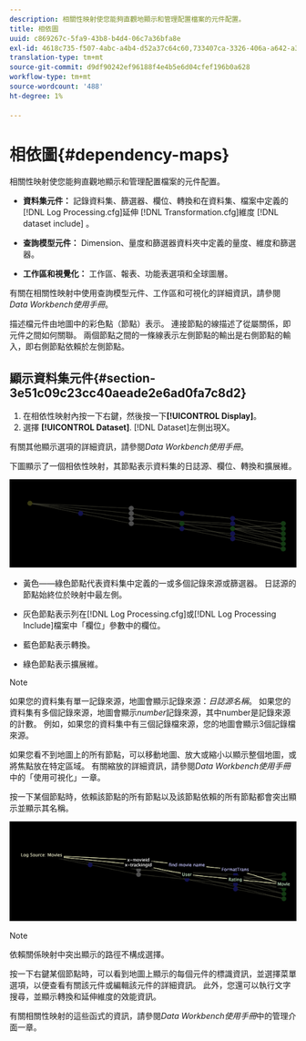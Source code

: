 ```yaml
---
description: 相關性映射使您能夠直觀地顯示和管理配置檔案的元件配置。
title: 相依圖
uuid: c869267c-5fa9-43b8-b4d4-06c7a36bfa8e
exl-id: 4618c735-f507-4abc-a4b4-d52a37c64c60,733407ca-3326-406a-a642-a3ea3d3f6b8b
translation-type: tm+mt
source-git-commit: d9df90242ef96188f4e4b5e6d04cfef196b0a628
workflow-type: tm+mt
source-wordcount: '488'
ht-degree: 1%

---
```


# 相依圖{#dependency-maps}

相關性映射使您能夠直觀地顯示和管理配置檔案的元件配置。

* **資料集元件：** 記錄資料集、篩選器、欄位、轉換和在資料集、檔案中定義的 [!DNL Log Processing.cfg]延伸 [!DNL Transformation.cfg]維度 [!DNL dataset include] 。

* **查詢模型元件：** Dimension、量度和篩選器資料夾中定義的量度、維度和篩選器。
* **工作區和視覺化：** 工作區、報表、功能表選項和全球圖層。

有關在相關性映射中使用查詢模型元件、工作區和可視化的詳細資訊，請參閱&#x200B;*Data Workbench使用手冊*。

描述檔元件由地圖中的彩色點（節點）表示。 連接節點的線描述了從屬關係，即元件之間如何關聯。 兩個節點之間的一條線表示左側節點的輸出是右側節點的輸入，即右側節點依賴於左側節點。

## 顯示資料集元件{#section-3e51c09c23cc40aeade2e6ad0fa7c8d2}

1. 在相依性映射內按一下右鍵，然後按一下&#x200B;**[!UICONTROL Display]**。
1. 選擇 **[!UICONTROL Dataset]**. [!DNL Dataset]左側出現X。

有關其他顯示選項的詳細資訊，請參閱&#x200B;*Data Workbench使用手冊*。

下圖顯示了一個相依性映射，其節點表示資料集的日誌源、欄位、轉換和擴展維。

![](assets/vis_DependencyMap.png)

* 黃色——綠色節點代表資料集中定義的一或多個記錄來源或篩選器。 日誌源的節點始終位於映射中最左側。
* 灰色節點表示列在[!DNL Log Processing.cfg]或[!DNL Log Processing Include]檔案中「欄位」參數中的欄位。

* 藍色節點表示轉換。
* 綠色節點表示擴展維。

>[!NOTE]
>
>如果您的資料集有單一記錄來源，地圖會顯示記錄來源：*日誌源名稱*。 如果您的資料集有多個記錄來源，地圖會顯示&#x200B;*number*&#x200B;記錄來源，其中number是記錄來源的計數。 例如，如果您的資料集中有三個記錄檔來源，您的地圖會顯示3個記錄檔來源。

如果您看不到地圖上的所有節點，可以移動地圖、放大或縮小以顯示整個地圖，或將焦點放在特定區域。 有關縮放的詳細資訊，請參閱&#x200B;*Data Workbench使用手冊*&#x200B;中的「使用可視化」一章。

按一下某個節點時，依賴該節點的所有節點以及該節點依賴的所有節點都會突出顯示並顯示其名稱。

![](assets/vis_DependencyMap_HighlightedPath.png)

>[!NOTE]
>
>依賴關係映射中突出顯示的路徑不構成選擇。

按一下右鍵某個節點時，可以看到地圖上顯示的每個元件的標識資訊，並選擇菜單選項，以便查看有關該元件或編輯該元件的詳細資訊。 此外，您還可以執行文字搜尋，並顯示轉換和延伸維度的效能資訊。

有關相關性映射的這些函式的資訊，請參閱&#x200B;*Data Workbench使用手冊*&#x200B;中的管理介面一章。
